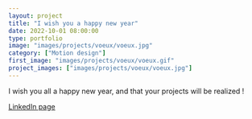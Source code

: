 ```yaml
---
layout: project
title: "I wish you a happy new year"
date: 2022-10-01 08:00:00
type: portfolio
image: "images/projects/voeux/voeux.jpg"
category: ["Motion design"]
first_image: "images/projects/voeux/voeux.gif"
project_images: ["images/projects/voeux/voeux.jpg"]
---
```


I wish you all a happy new year, and that your projects will be realized !  

<a href="https://www.linkedin.com/feed/update/urn:li:activity:7016681588201521153">LinkedIn page</a>